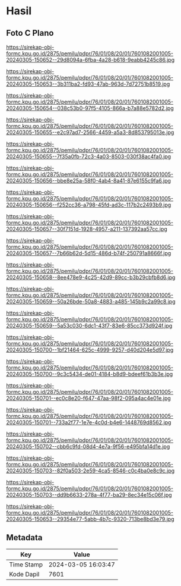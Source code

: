 # Hasil

## Foto C Plano

https://sirekap-obj-formc.kpu.go.id/2875/pemilu/pdpr/76/01/08/20/01/7601082001005-20240305-150652--29d8094a-6fba-4a28-b618-9eabb4245c86.jpg

https://sirekap-obj-formc.kpu.go.id/2875/pemilu/pdpr/76/01/08/20/01/7601082001005-20240305-150653--3b311ba2-fd93-47ab-963d-7d72751b8519.jpg

https://sirekap-obj-formc.kpu.go.id/2875/pemilu/pdpr/76/01/08/20/01/7601082001005-20240305-150654--038c53b0-97f5-4105-866a-b7a88e5782d2.jpg

https://sirekap-obj-formc.kpu.go.id/2875/pemilu/pdpr/76/01/08/20/01/7601082001005-20240305-150655--e2c97ad7-2566-4459-a5a3-8d853795013e.jpg

https://sirekap-obj-formc.kpu.go.id/2875/pemilu/pdpr/76/01/08/20/01/7601082001005-20240305-150655--7f35a0fb-72c3-4a03-8503-030f38ac4fa0.jpg

https://sirekap-obj-formc.kpu.go.id/2875/pemilu/pdpr/76/01/08/20/01/7601082001005-20240305-150656--bbe8e25a-58f0-4ab4-8a41-87e6155c9fa6.jpg

https://sirekap-obj-formc.kpu.go.id/2875/pemilu/pdpr/76/01/08/20/01/7601082001005-20240305-150656--f252cc36-a798-45fd-ad3c-117b2c2493b9.jpg

https://sirekap-obj-formc.kpu.go.id/2875/pemilu/pdpr/76/01/08/20/01/7601082001005-20240305-150657--30f7151d-1928-4957-a211-137392aa57cc.jpg

https://sirekap-obj-formc.kpu.go.id/2875/pemilu/pdpr/76/01/08/20/01/7601082001005-20240305-150657--7b66b62d-5d15-486d-b74f-250791a8666f.jpg

https://sirekap-obj-formc.kpu.go.id/2875/pemilu/pdpr/76/01/08/20/01/7601082001005-20240305-150658--8ee478e9-4c25-42d9-89cc-b3b29cbfb8d6.jpg

https://sirekap-obj-formc.kpu.go.id/2875/pemilu/pdpr/76/01/08/20/01/7601082001005-20240305-150659--50a26bde-50a8-4883-a485-145b9c2a99c8.jpg

https://sirekap-obj-formc.kpu.go.id/2875/pemilu/pdpr/76/01/08/20/01/7601082001005-20240305-150659--5a53c030-6dc1-43f7-83e6-85cc373d924f.jpg

https://sirekap-obj-formc.kpu.go.id/2875/pemilu/pdpr/76/01/08/20/01/7601082001005-20240305-150700--1bf21464-625c-4999-9257-d40d204e5d97.jpg

https://sirekap-obj-formc.kpu.go.id/2875/pemilu/pdpr/76/01/08/20/01/7601082001005-20240305-150700--9c3c5434-de01-4184-b8d9-bdeef61b3b3e.jpg

https://sirekap-obj-formc.kpu.go.id/2875/pemilu/pdpr/76/01/08/20/01/7601082001005-20240305-150701--ec0c8e20-f647-47aa-98f2-095a4ac4e01e.jpg

https://sirekap-obj-formc.kpu.go.id/2875/pemilu/pdpr/76/01/08/20/01/7601082001005-20240305-150701--733a2f77-1e7e-4c0d-b4e6-1448769d8562.jpg

https://sirekap-obj-formc.kpu.go.id/2875/pemilu/pdpr/76/01/08/20/01/7601082001005-20240305-150702--cbb6c9fd-08d4-4e7a-9f56-e495bfa14d1e.jpg

https://sirekap-obj-formc.kpu.go.id/2875/pemilu/pdpr/76/01/08/20/01/7601082001005-20240305-150703--82f0a503-2e59-4ca5-8546-c0c4ba0e8c9c.jpg

https://sirekap-obj-formc.kpu.go.id/2875/pemilu/pdpr/76/01/08/20/01/7601082001005-20240305-150703--dd9b6633-278a-4f77-ba29-8ec34e15c06f.jpg

https://sirekap-obj-formc.kpu.go.id/2875/pemilu/pdpr/76/01/08/20/01/7601082001005-20240305-150653--29354e77-5abb-4b7c-9320-713be8bd3e79.jpg


## Metadata

| Key        | Value               |
| ---------- | ------------------- |
| Time Stamp | 2024-03-05 16:03:47 |
| Kode Dapil | 7601                |



